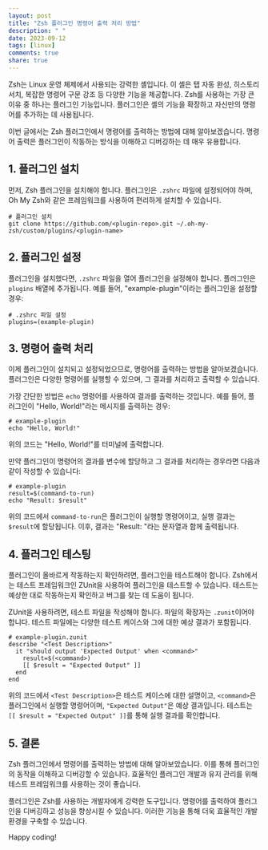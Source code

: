 ```yaml
---
layout: post
title: "Zsh 플러그인 명령어 출력 처리 방법"
description: " "
date: 2023-09-12
tags: [linux]
comments: true
share: true
---
```


Zsh는 Linux 운영 체제에서 사용되는 강력한 셸입니다. 이 셸은 탭 자동 완성, 히스토리 서치, 복잡한 명령어 구문 강조 등 다양한 기능을 제공합니다. Zsh를 사용하는 가장 큰 이유 중 하나는 플러그인 기능입니다. 플러그인은 셸의 기능을 확장하고 자신만의 명령어를 추가하는 데 사용됩니다.

이번 글에서는 Zsh 플러그인에서 명령어를 출력하는 방법에 대해 알아보겠습니다. 명령어 출력은 플러그인이 작동하는 방식을 이해하고 디버깅하는 데 매우 유용합니다.

## 1. 플러그인 설치

먼저, Zsh 플러그인을 설치해야 합니다. 플러그인은 `.zshrc` 파일에 설정되어야 하며, Oh My Zsh와 같은 프레임워크를 사용하여 편리하게 설치할 수 있습니다. 

```shell
# 플러그인 설치
git clone https://github.com/<plugin-repo>.git ~/.oh-my-zsh/custom/plugins/<plugin-name>
```

## 2. 플러그인 설정

플러그인을 설치했다면, `.zshrc` 파일을 열어 플러그인을 설정해야 합니다. 플러그인은 `plugins` 배열에 추가됩니다. 예를 들어, "example-plugin"이라는 플러그인을 설정할 경우:

```shell
# .zshrc 파일 설정
plugins=(example-plugin)
```

## 3. 명령어 출력 처리

이제 플러그인이 설치되고 설정되었으므로, 명령어를 출력하는 방법을 알아보겠습니다. 플러그인은 다양한 명령어를 실행할 수 있으며, 그 결과를 처리하고 출력할 수 있습니다.

가장 간단한 방법은 `echo` 명령어를 사용하여 결과를 출력하는 것입니다. 예를 들어, 플러그인이 "Hello, World!"라는 메시지를 출력하는 경우:

```shell
# example-plugin
echo "Hello, World!"
```
위의 코드는 "Hello, World!"를 터미널에 출력합니다.

만약 플러그인이 명령어의 결과를 변수에 할당하고 그 결과를 처리하는 경우라면 다음과 같이 작성할 수 있습니다:

```shell
# example-plugin
result=$(command-to-run)
echo "Result: $result"
```
위의 코드에서 `command-to-run`은 플러그인이 실행할 명령어이고, 실행 결과는 `$result`에 할당됩니다. 이후, 결과는 "Result: "라는 문자열과 함께 출력됩니다.

## 4. 플러그인 테스팅

플러그인이 올바르게 작동하는지 확인하려면, 플러그인을 테스트해야 합니다. Zsh에서는 테스트 프레임워크인 ZUnit을 사용하여 플러그인을 테스트할 수 있습니다. 테스트는 예상한 대로 작동하는지 확인하고 버그를 찾는 데 도움이 됩니다.

ZUnit을 사용하려면, 테스트 파일을 작성해야 합니다. 파일의 확장자는 `.zunit`이어야 합니다. 테스트 파일에는 다양한 테스트 케이스와 그에 대한 예상 결과가 포함됩니다.

```shell
# example-plugin.zunit
describe "<Test Description>"
  it "should output 'Expected Output' when <command>"
    result=$(<command>)
    [[ $result = "Expected Output" ]]
  end
end
```

위의 코드에서 `<Test Description>`은 테스트 케이스에 대한 설명이고, `<command>`은 플러그인에서 실행할 명령어이며, `"Expected Output"`은 예상 결과입니다. 테스트는 `[[ $result = "Expected Output" ]]`를 통해 실행 결과를 확인합니다.

## 5. 결론

Zsh 플러그인에서 명령어를 출력하는 방법에 대해 알아보았습니다. 이를 통해 플러그인의 동작을 이해하고 디버깅할 수 있습니다. 효율적인 플러그인 개발과 유지 관리를 위해 테스트 프레임워크를 사용하는 것이 좋습니다.

플러그인은 Zsh를 사용하는 개발자에게 강력한 도구입니다. 명령어를 출력하여 플러그인을 디버깅하고 성능을 향상시킬 수 있습니다. 이러한 기능을 통해 더욱 효율적인 개발 환경을 구축할 수 있습니다. 

Happy coding!